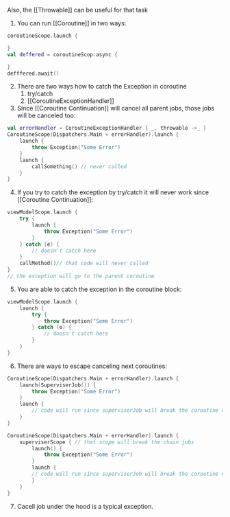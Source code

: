 Also, the [[Throwable]] can be useful for that task

1. You can run [[Coroutine]] in two ways:
```kotlin
coroutineScope.launch {

}
val deffered = coroutineScop.async {

}
defffered.await()
```
2. There are two ways how to catch the Exception in coroutine
	1. try/catch 
	2. [[CoroutineExceptionHandler]]
3. Since [[Coroutine Continuation]]  will cancel all parent jobs, those jobs will be canceled too:
```kotlin
val errorHandler = CoroutineExceptionHandler { _, throwable ->_ }
CoroutineScope(Dispatchers.Main + errorHandler).launch {
	launch {
		throw Exception("Some Error")
	}
	launch {
		callSomething() // never called
	}
}
```
4. If you try to catch the exception by try/catch it will never work since [[Coroutine Continuation]]:
```kotlin
viewModelScope.launch {
	try {
		launch {
			throw Exception("Some Error")
		}
	} catch (e) {
		// doesn't catch here
	}
	callMethod()// that code will never called
}
// the exception will go to the parent coroutine
```
5. You are able to catch the exception in the coroutine block:
```kotlin
viewModelScope.launch {
	launch {
		try {
			throw Exception("Some Error")
		} catch (e) {
			// doesn't catch here
		}
	}
}
```
6. There are ways to escape canceling next coroutines:
```kotlin
CoroutineScope(Dispatchers.Main + errorHandler).launch {
	launch(SuperviserJob()) {
		throw Exception("Some Error")
	}
	launch {
		// code will run since superviserJob will break the coroutine continuation 
	}
}

CoroutineScope(Dispatchers.Main + errorHandler).launch {
	superviserScope { // that scope will break the chain jobs
		launch() {
			throw Exception("Some Error")
		}
		launch {
		// code will run since superviserJob will break the coroutine continuation 
		}
	}
}
```
7. Cacell job under the hood is a typical exception.

